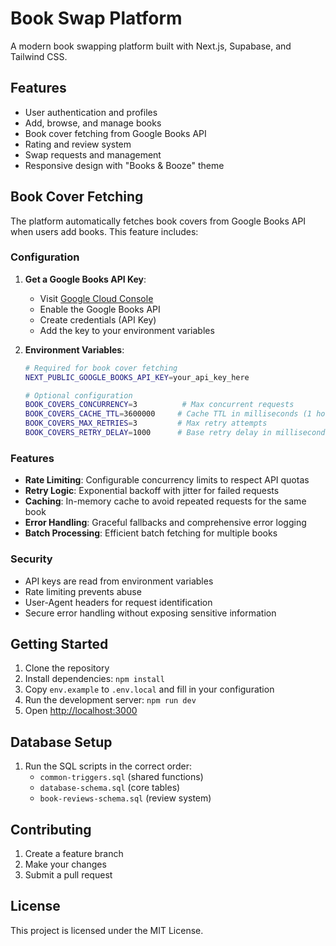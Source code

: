 # Book Swap Platform

A modern book swapping platform built with Next.js, Supabase, and Tailwind CSS.

## Features

- User authentication and profiles
- Add, browse, and manage books
- Book cover fetching from Google Books API
- Rating and review system
- Swap requests and management
- Responsive design with "Books & Booze" theme

## Book Cover Fetching

The platform automatically fetches book covers from Google Books API when users add books. This feature includes:

### Configuration

1. **Get a Google Books API Key**:
   - Visit [Google Cloud Console](https://console.cloud.google.com/)
   - Enable the Google Books API
   - Create credentials (API Key)
   - Add the key to your environment variables

2. **Environment Variables**:
   ```bash
   # Required for book cover fetching
   NEXT_PUBLIC_GOOGLE_BOOKS_API_KEY=your_api_key_here
   
   # Optional configuration
   BOOK_COVERS_CONCURRENCY=3          # Max concurrent requests
   BOOK_COVERS_CACHE_TTL=3600000     # Cache TTL in milliseconds (1 hour)
   BOOK_COVERS_MAX_RETRIES=3         # Max retry attempts
   BOOK_COVERS_RETRY_DELAY=1000      # Base retry delay in milliseconds
   ```

### Features

- **Rate Limiting**: Configurable concurrency limits to respect API quotas
- **Retry Logic**: Exponential backoff with jitter for failed requests
- **Caching**: In-memory cache to avoid repeated requests for the same book
- **Error Handling**: Graceful fallbacks and comprehensive error logging
- **Batch Processing**: Efficient batch fetching for multiple books

### Security

- API keys are read from environment variables
- Rate limiting prevents abuse
- User-Agent headers for request identification
- Secure error handling without exposing sensitive information

## Getting Started

1. Clone the repository
2. Install dependencies: `npm install`
3. Copy `env.example` to `.env.local` and fill in your configuration
4. Run the development server: `npm run dev`
5. Open [http://localhost:3000](http://localhost:3000)

## Database Setup

1. Run the SQL scripts in the correct order:
   - `common-triggers.sql` (shared functions)
   - `database-schema.sql` (core tables)
   - `book-reviews-schema.sql` (review system)

## Contributing

1. Create a feature branch
2. Make your changes
3. Submit a pull request

## License

This project is licensed under the MIT License.
